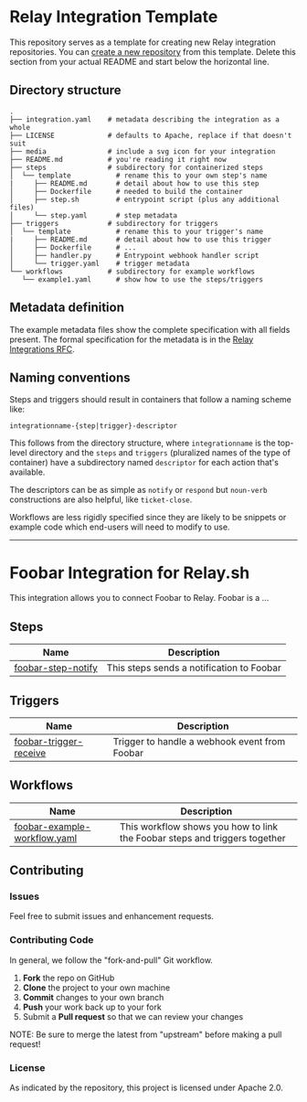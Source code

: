 # Relay Integration Template

This repository serves as a template for creating new Relay integration repositories. You can [create a new repository](https://help.github.com/en/github/creating-cloning-and-archiving-repositories/creating-a-repository-from-a-template) from this template. Delete this section from your actual README and start below the horizontal line.

## Directory structure

```
.
├── integration.yaml    # metadata describing the integration as a whole
├── LICENSE             # defaults to Apache, replace if that doesn't suit
├── media               # include a svg icon for your integration
├── README.md           # you're reading it right now
├── steps               # subdirectory for containerized steps
│  └── template           # rename this to your own step's name
|     ├── README.md       # detail about how to use this step
│     ├── Dockerfile      # needed to build the container
│     ├── step.sh         # entrypoint script (plus any additional files)
│     └── step.yaml       # step metadata 
├── triggers            # subdirectory for triggers
│  └── template           # rename this to your trigger's name
|     ├── README.md       # detail about how to use this trigger
│     ├── Dockerfile      # ... 
│     ├── handler.py      # Entrypoint webhook handler script
│     └── trigger.yaml    # trigger metadata
└── workflows           # subdirectory for example workflows
   └── example1.yaml      # show how to use the steps/triggers
```

## Metadata definition

The example metadata files show the complete specification with
all fields present. The formal specification for the metadata is in
the [Relay Integrations RFC](https://github.com/puppetlabs/relay-rfcs/blob/master/content/0006-integration-layout/rfc.md).

## Naming conventions

Steps and triggers should result in containers that follow a naming scheme like:

```
integrationname-{step|trigger}-descriptor
```

This follows from the directory structure, where `integrationname` is the top-level directory and the `steps` and `triggers` (pluralized names of the type of container) have a subdirectory named `descriptor` for each action that's available.

The descriptors can be as simple as `notify` or `respond` but `noun-verb` constructions are also helpful, like `ticket-close`.

Workflows are less rigidly specified since they are likely to be snippets or example code which end-users will need to modify to use.

--------

# Foobar Integration for Relay.sh

This integration allows you to connect Foobar to Relay. Foobar is a ...

## Steps

| Name | Description |
|------|-------------|
| [foobar-step-notify](steps/foobar-step-notify) | This steps sends a notification to Foobar |

## Triggers

| Name | Description |
|------|-------------|
| [foobar-trigger-receive](triggers/foobar-trigger-receive) | Trigger to handle a webhook event from Foobar |

## Workflows

| Name | Description |
|------|-------------|
| [foobar-example-workflow.yaml](workflows/foobar-example-workflow) | This workflow shows you how to link the Foobar steps and triggers together |

## Contributing

### Issues

Feel free to submit issues and enhancement requests.

### Contributing Code

In general, we follow the "fork-and-pull" Git workflow.

 1. **Fork** the repo on GitHub
 2. **Clone** the project to your own machine
 3. **Commit** changes to your own branch
 4. **Push** your work back up to your fork
 5. Submit a **Pull request** so that we can review your changes

NOTE: Be sure to merge the latest from "upstream" before making a pull request!

### License

As indicated by the repository, this project is licensed under Apache 2.0.

